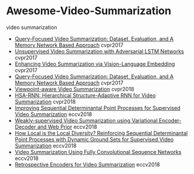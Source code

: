 # Awesome-Video-Summarization
video summarization

- [Query-Focused Video Summarization:
Dataset, Evaluation, and A Memory Network Based Approach](http://openaccess.thecvf.com/content_cvpr_2017/papers/Sharghi_Query-Focused_Video_Summarization_CVPR_2017_paper.pdf) cvpr2017
- [Unsupervised Video Summarization with Adversarial LSTM Networks](http://openaccess.thecvf.com/content_cvpr_2017/papers/Mahasseni_Unsupervised_Video_Summarization_CVPR_2017_paper.pdf) cvpr2017
- [Enhancing Video Summarization via Vision-Language Embedding](http://openaccess.thecvf.com/content_cvpr_2017/papers/Plummer_Enhancing_Video_Summarization_CVPR_2017_paper.pdf) cvpr2017
- [Query-Focused Video Summarization:
Dataset, Evaluation, and A Memory Network Based Approach](http://openaccess.thecvf.com/content_cvpr_2017/papers/Sharghi_Query-Focused_Video_Summarization_CVPR_2017_paper.pdf) cvpr2017
- [Viewpoint-aware Video Summarization](http://openaccess.thecvf.com/content_cvpr_2018/papers/Kanehira_Viewpoint-Aware_Video_Summarization_CVPR_2018_paper.pdf) cvpr2018
- [HSA-RNN: Hierarchical Structure-Adaptive RNN for Video Summarization](http://openaccess.thecvf.com/content_cvpr_2018/papers/Zhao_HSA-RNN_Hierarchical_Structure-Adaptive_CVPR_2018_paper.pdf) cvpr2018
- [Improving Sequential Determinantal Point Processes for Supervised Video Summarization](http://openaccess.thecvf.com/content_ECCV_2018/papers/Aidean_Sharghi_Improving_Sequential_Determinantal_ECCV_2018_paper.pdf) eccv2018
- [Weakly-supervised Video Summarization using Variational Encoder-Decoder and Web Prior](http://openaccess.thecvf.com/content_ECCV_2018/papers/Sijia_Cai_Weakly-supervised_Video_Summarization_ECCV_2018_paper.pdf) eccv2018
- [How Local is the Local Diversity? Reinforcing Sequential Determinantal Point Processes with Dynamic Ground Sets for Supervised Video Summarization](http://openaccess.thecvf.com/content_ECCV_2018/papers/Yandong_Li_How_Local_is_ECCV_2018_paper.pdf) eccv2018
- [Video Summarization Using Fully Convolutional Sequence Networks](http://openaccess.thecvf.com/content_ECCV_2018/papers/Mrigank_Rochan_Video_Summarization_Using_ECCV_2018_paper.pdf) eccv2018
- [Retrospective Encoders for Video Summarization](http://openaccess.thecvf.com/content_ECCV_2018/papers/Ke_Zhang_Retrospective_Encoders_for_ECCV_2018_paper.pdf) eccv2018
